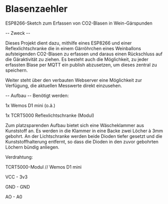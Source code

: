 # Blasenzaehler
ESP8266-Sketch zum Erfassen von CO2-Blasen in Wein-Gärspunden

-- Zweck --

Dieses Projekt dient dazu, mithilfe eines ESP8266 und einer Reflexlichtschranke die in einem Gärröhrchen eines Weinballons aufsteigenden CO2-Blasen zu erfassen und daraus einen Rückschluss auf die Gäraktivität zu ziehen.
Es besteht auch die Möglichkeit, zu jeder erfassten Blase per MQTT ein publish abzusetzen, um dieses zentral zu speichern.

Weiter steht über den verbauten Webserver eine Möglichkeit zur Verfügung, die aktuellen Messwerte direkt einzusehen.


-- Aufbau --
Benötigt werden:

1x Wemos D1 mini (o.ä.)

1x TCRT5000 Reflexlichtschranke (Modul)


Zum platzsparenden Aufbau bietet sich eine Wäscheklammer aus Kunststoff an.
Es werden in die Klammer in eine Backe zwei Löcher à 3mm gebohrt. An der Lichtschranke werden beide Dioden tiefer gesetzt und die Kunststoffhalterung entfernt, so dass die Dioden in den zuvor gebohrten Löchern bündig anliegen.

Verdrahtung:

TCRT5000-Modul // Wemos D1 mini

VCC - 3v3

GND - GND

AO  - A0

